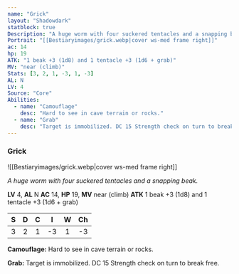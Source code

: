 ```yaml
---
name: "Grick"
layout: "Shadowdark"
statblock: true
Description: "A huge worm with four suckered tentacles and a snapping beak."
Portrait: "[[Bestiaryimages/grick.webp|cover ws-med frame right]]"
ac: 14
hp: 19
ATK: "1 beak +3 (1d8) and 1 tentacle +3 (1d6 + grab)"
MV: "near (climb)"
Stats: [3, 2, 1, -3, 1, -3]
AL: N
LV: 4
Source: "Core"
Abilities:
  - name: "Camouflage"
    desc: "Hard to see in cave terrain or rocks."
  - name: "Grab"
    desc: "Target is immobilized. DC 15 Strength check on turn to break free."
---
```


### Grick

![[Bestiaryimages/grick.webp|cover ws-med frame right]]

_A huge worm with four suckered tentacles and a snapping beak._

**LV** 4, **AL** N
**AC** 14, **HP** 19, **MV** near (climb)
**ATK** 1 beak +3 (1d8) and 1 tentacle +3 (1d6 + grab)

|  S  |  D  |  C  |  I  |  W  |  Ch  |
|:---:|:---:|:---:|:---:|:---:|:----:|
| 3 | 2 | 1 | -3 | 1 | -3 |

**Camouflage:** Hard to see in cave terrain or rocks.

**Grab:** Target is immobilized. DC 15 Strength check on turn to break free.

